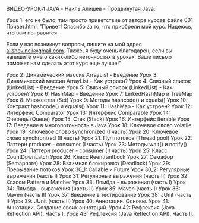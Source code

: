 ВИДЕО-УРОКИ JAVA - Наиль Алишев - Продвинутая Java:

Урок 1: его не было, там просто приветствие от автора курсав файле 001 Привет.html:
"Привет! Спасибо за то, что приобрели мой курс. Надеюсь, что вам понравится.

Если у вас возникнут вопросы, пишите на мой адрес alishev.neil@gmail.com.
Также, я буду очень благодарен, если вы напишите мне о каких-либо неточностях в уроках. Ваше письмо поможет нам сделать 
этот курс еще лучше!"

Урок 2: Динамический массив ArrayList - Введение
Урок 3: Динамический массив ArrayList - Как устроен?
Урок 4: Связный список (LinkedList) - Введение
Урок 5: Связный список (LinkedList) - Как устроен?
Урок 6: HashMap - Введение
Урок 7: LinkedHashMap и TreeMap
Урок 8: Множества (Set)
Урок 9: Методы hashcode() и equals()
Урок 10: Контракт hashcode() и equals()
Урок 11: HashMap - Как устроен?
Урок 12: Интерфейс Comparator
Урок 13: Интерфейс Comparable
Урок 14: Очередь (Queue)
Урок 15: Стек (Stack)
Урок 16: Интерфейс Iterable
Урок 17: Введение в многопоточность в Java
Урок 18: Ключевое слово volatile
Урок 19: Ключевое слово synchronized (I часть)
Урок 20: Ключевое слово synchronized (II часть)
Урок 21: Пул потоков (Thread pool)
Урок 22: Паттерн producer - consumer (I часть)
Урок 23: Методы wait() и notify()
Урок 24: Паттерн producer - consumer (II часть)
Урок 25: Класс CountDownLatch
Урок 26: Класс ReentrantLock
Урок 27: Семафор (Semaphore)
Урок 28: Взаимная блокировка (Deadlock)
Урок 29: Прерывание потоков
Урок 30_1: Callable и Future
Урок 30_2: Регулярные выражения (часть I)
Урок 31: Регулярные выражения (часть II)
Урок 32: Классы Pattern и Matcher
Урок 33: Лямбда - выражения (часть I)
Урок 34: Лямбда - выражения (часть II)
Урок 35: Maven (часть I)
Урок 36: Maven (часть II)
Урок 37: Введение в тестирование
Урок 38: JUnit (часть I)
Урок 39: JUnit (часть II)
Урок 40: Аннотации. Основы.
Урок 41: Аннотации. Создание своих аннотаций.
Урок 42: Рефлексия (Java Reflection API). Часть I.
Урок 43: Рефлексия (Java Reflection API). Часть II.